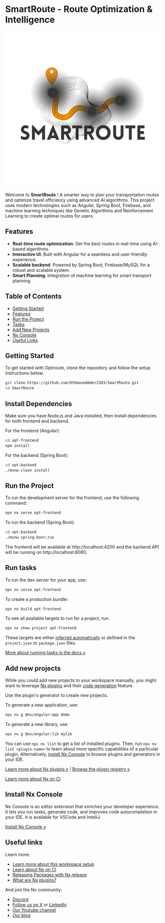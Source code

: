 # SmartRoute - Route Optimization & Intelligence

<a href="https://SmartRoute.com" target="_blank" rel="noreferrer">
  <img src="apps/opt-frontend/public/assets/logo_backg.png" alt="SmartRoute Logo" width="">
</a>

Welcome to **SmartRoute** ! A smarter way to plan your transportation routes and optimize travel efficiency using advanced AI algorithms. This project uses modern technologies such as Angular, Spring Boot, Firebase, and machine learning techniques like Genetic Algorithms and Reinforcement Learning to create optimal routes for users.

## Features

- **Real-time route optimization**: Get the best routes in real-time using AI-based algorithms.
- **Interactive UI**: Built with Angular for a seamless and user-friendly experience.
- **Scalable backend**: Powered by Spring Boot, Firebase/MySQL for a robust and scalable system.
- **Smart Planning**: Integration of machine learning for smart transport planning.

## Table of Contents

- [Getting Started](#getting-started)
- [Features](#features)
- [Run the Project](#run-the-project)
- [Tasks](#tasks)
- [Add New Projects](#add-new-projects)
- [Nx Console](#nx-console)
- [Useful Links](#useful-links)

## Getting Started

To get started with Optiroute, clone the repository and follow the setup instructions below.

```sh
git clone https://github.com/OthmaneAbder2303/SmartRoute.git
cd SmartRoute
```

## Install Dependencies

Make sure you have Node.js and Java installed, then install dependencies for both frontend and backend.

For the frontend (Angular):
```sh
cd opt-frontend
npm install
```

For the backend (Spring Boot):
```sh
cd opt-backend
./mvnw clean install
```

## Run the Project

To run the development server for the frontend, use the following command:
```sh
npx nx serve opt-frontend
```

To run the backend (Spring Boot):
```sh
cd opt-backend
./mvnw spring-boot:run
```

The frontend will be available at http://localhost:4200 and the backend API will be running on http://localhost:8080.


## Run tasks

To run the dev server for your app, use:

```sh
npx nx serve opt-frontend
```

To create a production bundle:

```sh
npx nx build opt-frontend
```

To see all available targets to run for a project, run:

```sh
npx nx show project opt-frontend
```

These targets are either [inferred automatically](https://nx.dev/concepts/inferred-tasks?utm_source=nx_project&utm_medium=readme&utm_campaign=nx_projects) or defined in the `project.json` or `package.json` files.

[More about running tasks in the docs &raquo;](https://nx.dev/features/run-tasks?utm_source=nx_project&utm_medium=readme&utm_campaign=nx_projects)

## Add new projects

While you could add new projects to your workspace manually, you might want to leverage [Nx plugins](https://nx.dev/concepts/nx-plugins?utm_source=nx_project&utm_medium=readme&utm_campaign=nx_projects) and their [code generation](https://nx.dev/features/generate-code?utm_source=nx_project&utm_medium=readme&utm_campaign=nx_projects) feature.

Use the plugin's generator to create new projects.

To generate a new application, use:

```sh
npx nx g @nx/angular:app demo
```

To generate a new library, use:

```sh
npx nx g @nx/angular:lib mylib
```

You can use `npx nx list` to get a list of installed plugins. Then, run `npx nx list <plugin-name>` to learn about more specific capabilities of a particular plugin. Alternatively, [install Nx Console](https://nx.dev/getting-started/editor-setup?utm_source=nx_project&utm_medium=readme&utm_campaign=nx_projects) to browse plugins and generators in your IDE.

[Learn more about Nx plugins &raquo;](https://nx.dev/concepts/nx-plugins?utm_source=nx_project&utm_medium=readme&utm_campaign=nx_projects) | [Browse the plugin registry &raquo;](https://nx.dev/plugin-registry?utm_source=nx_project&utm_medium=readme&utm_campaign=nx_projects)


[Learn more about Nx on CI](https://nx.dev/ci/intro/ci-with-nx#ready-get-started-with-your-provider?utm_source=nx_project&utm_medium=readme&utm_campaign=nx_projects)

## Install Nx Console

Nx Console is an editor extension that enriches your developer experience. It lets you run tasks, generate code, and improves code autocompletion in your IDE. It is available for VSCode and IntelliJ.

[Install Nx Console &raquo;](https://nx.dev/getting-started/editor-setup?utm_source=nx_project&utm_medium=readme&utm_campaign=nx_projects)

## Useful links

Learn more:

- [Learn more about this workspace setup](https://nx.dev/getting-started/tutorials/angular-monorepo-tutorial?utm_source=nx_project&amp;utm_medium=readme&amp;utm_campaign=nx_projects)
- [Learn about Nx on CI](https://nx.dev/ci/intro/ci-with-nx?utm_source=nx_project&utm_medium=readme&utm_campaign=nx_projects)
- [Releasing Packages with Nx release](https://nx.dev/features/manage-releases?utm_source=nx_project&utm_medium=readme&utm_campaign=nx_projects)
- [What are Nx plugins?](https://nx.dev/concepts/nx-plugins?utm_source=nx_project&utm_medium=readme&utm_campaign=nx_projects)

And join the Nx community:
- [Discord](https://go.nx.dev/community)
- [Follow us on X](https://twitter.com/nxdevtools) or [LinkedIn](https://www.linkedin.com/company/nrwl)
- [Our Youtube channel](https://www.youtube.com/@nxdevtools)
- [Our blog](https://nx.dev/blog?utm_source=nx_project&utm_medium=readme&utm_campaign=nx_projects)
